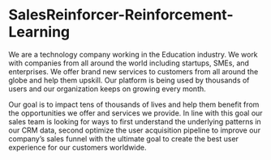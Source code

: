 # SalesReinforcer-Reinforcement-Learning

We are a technology company working in the Education industry. We work with companies from all around the world including startups, SMEs, and enterprises. We offer brand new services to customers from all around the globe and help them upskill. Our platform is being used by thousands of users and our organization keeps on growing every month.

Our goal is to impact tens of thousands of lives and help them benefit from the opportunities we offer and services we provide. In line with this goal our sales team is looking for ways to first understand the underlying patterns in our CRM data, second optimize the user acquisition pipeline to improve our company’s sales funnel with the ultimate goal to create the best user experience for our customers worldwide.
